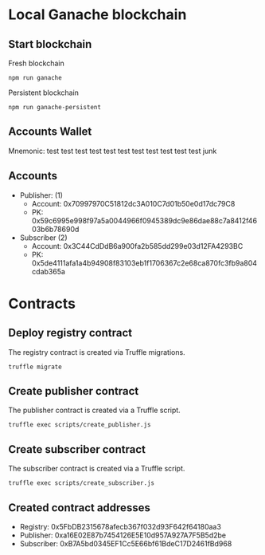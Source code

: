 # Local Ganache blockchain

## Start blockchain

Fresh blockchain
```
npm run ganache 
```

Persistent blockchain

```
npm run ganache-persistent 
```

## Accounts Wallet

Mnemonic: test test test test test test test test test test test junk

## Accounts

- Publisher: (1)
  - Account: 0x70997970C51812dc3A010C7d01b50e0d17dc79C8
  - PK: 0x59c6995e998f97a5a0044966f0945389dc9e86dae88c7a8412f4603b6b78690d
- Subscriber (2)
  - Account: 0x3C44CdDdB6a900fa2b585dd299e03d12FA4293BC
  - PK: 0x5de4111afa1a4b94908f83103eb1f1706367c2e68ca870fc3fb9a804cdab365a

# Contracts

## Deploy registry contract

The registry contract is created via Truffle migrations.

```
truffle migrate
```

## Create publisher contract

The publisher contract is created via a Truffle script.

```
truffle exec scripts/create_publisher.js
```

## Create subscriber contract

The subscriber contract is created via a Truffle script.

```
truffle exec scripts/create_subscriber.js
```

## Created contract addresses

- Registry: 0x5FbDB2315678afecb367f032d93F642f64180aa3
- Publisher: 0xa16E02E87b7454126E5E10d957A927A7F5B5d2be
- Subscriber: 0xB7A5bd0345EF1Cc5E66bf61BdeC17D2461fBd968